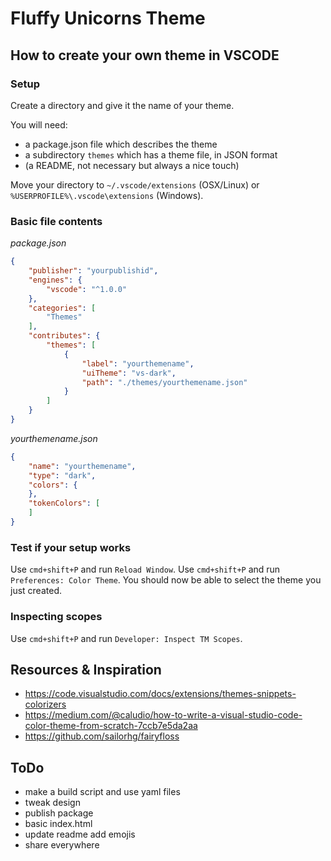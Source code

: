 # Fluffy Unicorns Theme

## How to create your own theme in VSCODE

### Setup
Create a directory and give it the name of your theme.

You will need:
* a package.json file which describes the theme
* a subdirectory `themes` which has a theme file, in JSON format
* (a README, not necessary but always a nice touch)

Move your directory to `~/.vscode/extensions` (OSX/Linux) or `%USERPROFILE%\.vscode\extensions` (Windows).

### Basic file contents
*package.json*
```json
{
    "publisher": "yourpublishid",
    "engines": {
        "vscode": "^1.0.0"
    },
    "categories": [
        "Themes"
    ],
    "contributes": {
        "themes": [
            {
                "label": "yourthemename",
                "uiTheme": "vs-dark",
                "path": "./themes/yourthemename.json"
            }
        ]
    }
}
```

*yourthemename.json*
```json
{
    "name": "yourthemename",
    "type": "dark",
    "colors": {
    },
    "tokenColors": [
    ]
}
```

### Test if your setup works
Use `cmd+shift+P` and run `Reload Window`.
Use `cmd+shift+P` and run `Preferences: Color Theme`.
You should now be able to select the theme you just created.

### Inspecting scopes
Use `cmd+shift+P` and run `Developer: Inspect TM Scopes`.

## Resources & Inspiration
* https://code.visualstudio.com/docs/extensions/themes-snippets-colorizers
* https://medium.com/@caludio/how-to-write-a-visual-studio-code-color-theme-from-scratch-7ccb7e5da2aa
* https://github.com/sailorhg/fairyfloss

## ToDo
* make a build script and use yaml files
* tweak design
* publish package
* basic index.html
* update readme add emojis
* share everywhere